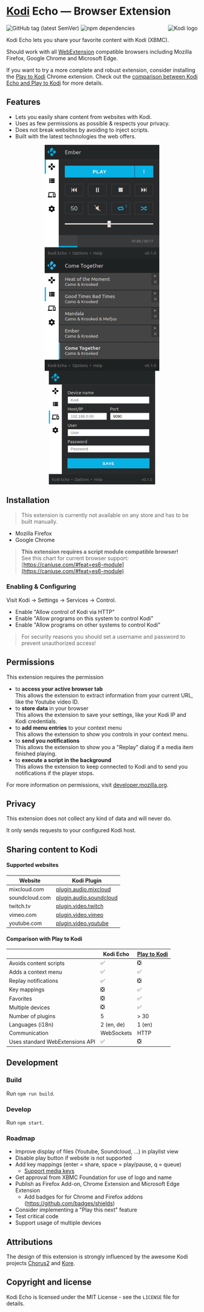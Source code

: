 # [Kodi](https://github.com/xbmc/xbmc) Echo &horbar; Browser Extension

<img align="right" src="https://github.com/xbmc/xbmc/raw/master/addons/webinterface.default/icon-128.png" alt="Kodi logo">

![GitHub tag (latest SemVer)](https://img.shields.io/github/tag/jaylinski/kodi-echo.svg)
![npm dependencies](https://img.shields.io/david/jaylinski/kodi-echo.svg)

Kodi Echo lets you share your favorite content with Kodi (XBMC).

Should work with all [WebExtension](https://developer.mozilla.org/en-US/Add-ons/WebExtensions) compatible browsers 
including Mozilla Firefox, Google Chrome and Microsoft Edge.

If you want to try a more complete and robust extension, 
consider installing the [Play to Kodi](https://github.com/khloke/play-to-xbmc-chrome) Chrome extension.
Check out the [comparison between Kodi Echo and Play to Kodi](#comparison-with-play-to-kodi) for more details.

## Features

* Lets you easily share content from websites with Kodi.
* Uses as few permissions as possible & respects your privacy.
* Does not break websites by avoiding to inject scripts.
* Built with the latest technologies the web offers.

<p align="center">
<img align="top" width="302" src="screenshots/screenshot_1_controls.png" alt="Screenshot controls">
<img align="top" width="302" src="screenshots/screenshot_2_playlist.png" alt="Screenshot playlist">
<img align="top" width="280" src="screenshots/screenshot_3_device.png" alt="Screenshot device">
</div>

## Installation

> This extension is currently not available on any store and has to be built manually.

* Mozilla Firefox
* Google Chrome

<!-- TODO Test in in Microsoft Edge -->

> **This extension requires a script module compatible browser!**   
> See this chart for current browser support: [https://caniuse.com/#feat=es6-module](https://caniuse.com/#feat=es6-module)

### Enabling & Configuring

Visit Kodi &rarr; Settings &rarr; Services &rarr; Control.

* Enable "Allow control of Kodi via HTTP"
* Enable "Allow programs on this system to control Kodi"
* Enable "Allow programs on other systems to control Kodi"

> For security reasons you should set a username and password to prevent unauthorized access!

## Permissions

This extension requires the permission

* to **access your active browser tab**   
  This allows the extension to extract information from your current URL, like the Youtube video ID.
* to **store data** in your browser   
  This allows the extension to save your settings, like your Kodi IP and Kodi credentials.
* to **add menu entries** to your context menu   
  This allows the extension to show you controls in your context menu.
* to **send you notifications**   
  This allows the extension to show you a "Replay" dialog if a media item finished playing.
* to **execute a script in the background**   
  This allows the extension to keep connected to Kodi and to send you notifications if the player stops.

For more information on permissions, visit [developer.mozilla.org](https://developer.mozilla.org/en-US/Add-ons/WebExtensions/manifest.json/permissions).

## Privacy

This extension does not collect any kind of data and will never do.

It only sends requests to your configured Kodi host.

## Sharing content to Kodi

#### Supported websites

| Website            | Kodi Plugin                                                         |
| ------------------ | ------------------------------------------------------------------- |
| mixcloud.com       | [plugin.audio.mixcloud](https://kodi.wiki/view/Add-on:MixCloud)     |
| soundcloud.com     | [plugin.audio.soundcloud](https://kodi.wiki/view/Add-on:SoundCloud) |
| twitch.tv          | [plugin.video.twitch](https://kodi.wiki/view/Add-on:TwitchTV)       |
| vimeo.com          | [plugin.video.vimeo](https://kodi.wiki/view/Add-on:Vimeo)           |
| youtube.com        | [plugin.video.youtube](https://kodi.wiki/view/Add-on:YouTube)       |

#### Comparison with Play to Kodi

|                        | Kodi Echo  | [Play to Kodi](https://github.com/khloke/play-to-xbmc-chrome) |
| ---------------------- | ---------- | ------------ |
| Avoids content scripts | ✅          | ❎           |
| Adds a context menu    | ✅          | ✅           |
| Replay notifications   | ✅          | ❎           |
| Key mappings           | ❎          | ✅           |
| Favorites              | ❎          | ✅           |
| Multiple devices       | ❎          | ✅           |
| Number of plugins      | 5          | \> 30        |
| Languages (i18n)       | 2 (en, de) | 1 (en)       |
| Communication          | WebSockets | HTTP         |
| Uses standard WebExtensions API | ✅ | ❎           |

## Development

### Build

Run `npm run build`.

### Develop

Run `npm start`.

### Roadmap

* Improve display of files (Youtube, Soundcloud, ...) in playlist view
* Disable play button if website is not supported
* Add key mappings (enter = share, space = play/pause, q = queue)
  * [Support media keys](https://developer.mozilla.org/en-US/docs/Mozilla/Add-ons/WebExtensions/manifest.json/commands#Media_keys)
* Get approval from XBMC Foundation for use of logo and name
* Publish as Firefox Add-on, Chrome Extension and Microsoft Edge Extension
  * Add badges for for Chrome and Firefox addons (https://github.com/badges/shields)
* Consider implementing a "Play this next" feature
* Test critical code
* Support usage of multiple devices

## Attributions

The design of this extension is strongly influenced by the 
awesome Kodi projects [Chorus2](https://github.com/xbmc/chorus2) and [Kore](https://github.com/xbmc/Kore).

## Copyright and license

Kodi Echo is licensed under the MIT License - see the `LICENSE` file for details.
